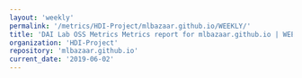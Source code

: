 ```yaml
---
layout: 'weekly'
permalink: '/metrics/HDI-Project/mlbazaar.github.io/WEEKLY/'
title: 'DAI Lab OSS Metrics Metrics report for mlbazaar.github.io | WEEKLY-REPORT-2019-06-02'
organization: 'HDI-Project'
repository: 'mlbazaar.github.io'
current_date: '2019-06-02'
---
```

